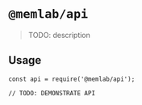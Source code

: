 # `@memlab/api`

> TODO: description

## Usage

```
const api = require('@memlab/api');

// TODO: DEMONSTRATE API
```
